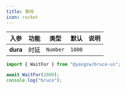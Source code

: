 ```yaml
---
title: 等待
icon: rocket
---
```


入参|功能|类型|默认|说明
:-:|:-:|:-:|:-:|-
**dura**|时延|`Number`|`1000`

```js
import { WaitFor } from "@yangzw/bruce-us";

await WaitFor(2000);
console.log("bruce");
```